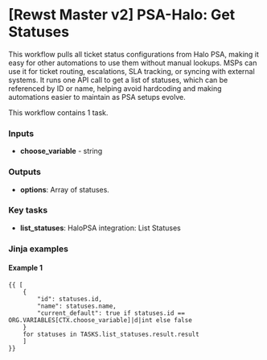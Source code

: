 # \[Rewst Master v2] PSA-Halo: Get Statuses

This workflow pulls all ticket status configurations from Halo PSA, making it easy for other automations to use them without manual lookups. MSPs can use it for ticket routing, escalations, SLA tracking, or syncing with external systems. It runs one API call to get a list of statuses, which can be referenced by ID or name, helping avoid hardcoding and making automations easier to maintain as PSA setups evolve.

This workflow contains 1 task.

### Inputs

* **choose\_variable** - string

### Outputs

* **options**: Array of statuses.

### Key tasks

* **list\_statuses**: HaloPSA integration: List Statuses

### Jinja examples

#### Example 1

```jinja
{{ [
    {
        "id": statuses.id,
        "name": statuses.name,
        "current_default": true if statuses.id == ORG.VARIABLES[CTX.choose_variable]|d|int else false
    }
    for statuses in TASKS.list_statuses.result.result
    ]
}}
```

